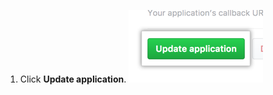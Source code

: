 1. Click **Update application**.
![Button to update the application](/assets/images/oauth-apps/oauth_apps_update_application.png)
